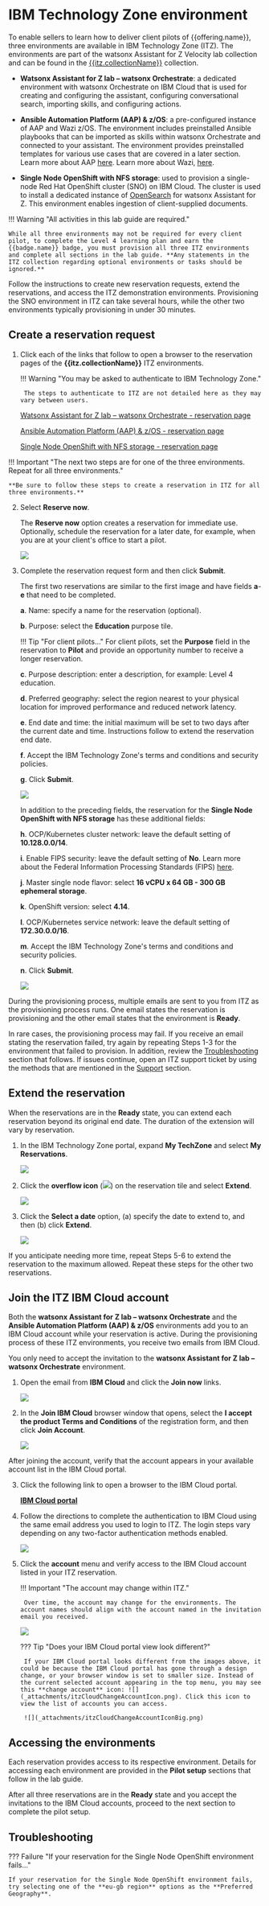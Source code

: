 # IBM Technology Zone environment
To enable sellers to learn how to deliver client pilots of {{offering.name}}, three environments are available in IBM Technology Zone (ITZ). The environments are part of the watsonx Assistant for Z Velocity lab collection and can be found in the <a href="{{itz.collectionURL}}" target="_blank">{{itz.collectionName}}</a> collection.

- **Watsonx Assistant for Z lab – watsonx Orchestrate**: a dedicated environment with watsonx Orchestrate on IBM Cloud that is used for creating and configuring the assistant, configuring conversational search, importing skills, and configuring actions.

- **Ansible Automation Platform (AAP) & z/OS**: a pre-configured instance of AAP and Wazi z/OS. The environment includes preinstalled Ansible playbooks that can be imported as skills within watsonx Orchestrate and connected to your assistant. The environment provides preinstalled templates for various use cases that are covered in a later section. Learn more about AAP <a href="https://www.redhat.com/en/technologies/management/ansible" target="_blank">here</a>. Learn more about Wazi, <a href="https://www.ibm.com/cloud/wazi-as-a-service" target="_blank">here</a>.

- **Single Node OpenShift with NFS storage**: used to provision a single-node Red Hat OpenShift cluster (SNO) on IBM Cloud. The cluster is used to install a dedicated instance of [OpenSearch](https://opensearch.org/) for watsonx Assistant for Z. This environment enables ingestion of client-supplied documents.

<!-- Add architecture info here -->

!!! Warning "All activities in this lab guide are required."

    While all three environments may not be required for every client pilot, to complete the Level 4 learning plan and earn the {{badge.name}} badge, you must provision all three ITZ environments and complete all sections in the lab guide. **Any statements in the ITZ collection regarding optional environments or tasks should be ignored.**

Follow the instructions to create new reservation requests, extend the reservations, and access the ITZ demonstration environments. Provisioning the SNO environment in ITZ can take several hours, while the other two environments typically provisioning in under 30 minutes.

## Create a reservation request
1. Click each of the links that follow to open a browser to the reservation pages of the **{{itz.collectionName}}** ITZ environments.

    !!! Warning "You may be asked to authenticate to IBM Technology Zone."

        The steps to authenticate to ITZ are not detailed here as they may vary between users.

    <a href="{{itz.orchestrateEnv}}" target="_blank">Watsonx Assistant for Z lab – watsonx Orchestrate - reservation page</a>
    
    <a href="{{itz.aapEnv}}" target="_blank">Ansible Automation Platform (AAP) & z/OS - reservation page</a>
    
    <a href="{{itz.snoEnv}}" target="_blank">Single Node OpenShift with NFS storage - reservation page</a>

!!! Important "The next two steps are for one of the three environments. Repeat for all three environments."

    **Be sure to follow these steps to create a reservation in ITZ for all three environments.**

2. Select **Reserve now**.

    The **Reserve now** option creates a reservation for immediate use. Optionally, schedule the reservation for a later date, for example, when you are at your client's office to start a pilot.

    ![](_attachments/itzRSVPReserveNow.png)

3. Complete the reservation request form and then click **Submit**.

    The first two reservations are similar to the first image and have fields **a**-**e** that need to be completed.

    **a**. Name: specify a name for the reservation (optional).

    **b**. Purpose: select the **Education** purpose tile.

    !!! Tip "For client pilots..."
        For client pilots, set the **Purpose** field in the reservation to **Pilot** and provide an opportunity number to receive a longer reservation.

    **c**. Purpose description: enter a description, for example: Level 4 education.

    **d**. Preferred geography: select the region nearest to your physical location for improved performance and reduced network latency.

    **e**. End date and time: the initial maximum will be set to two days after the current date and time. Instructions follow to extend the reservation end date.

    **f**. Accept the IBM Technology Zone's terms and conditions and security policies.

    **g**. Click **Submit**.

    ![](_attachments/itzRSVPReservationPage.png)

    In addition to the preceding fields, the reservation for the **Single Node OpenShift with NFS storage** has these additional fields:

    **h**. OCP/Kubernetes cluster network: leave the default setting of **10.128.0.0/14**.

    **i**. Enable FIPS security: leave the default setting of **No**. Learn more about the Federal Information Processing Standards (FIPS) <a href="https://en.wikipedia.org/wiki/Federal_Information_Processing_Standards#:~:text=The%20Federal%20Information%20Processing%20Standards,States%20government%20agencies%20and%20contractors." target="_blank">here</a>.

    **j**. Master single node flavor: select **16 vCPU x 64 GB - 300 GB ephemeral storage**.

    **k**. OpenShift version: select **4.14**.

    **l**. OCP/Kubernetes service network: leave the default setting of **172.30.0.0/16**.
    
    **m**. Accept the IBM Technology Zone's terms and conditions and security policies.

    **n**. Click **Submit**.

    ![](_attachments/itzRSVPReservationPage2.png)

<div style="page-break-after: always;"></div>

During the provisioning process, multiple emails are sent to you from ITZ as the provisioning process runs. One email states the reservation is provisioning and the other email states that the environment is **Ready**.

In rare cases, the provisioning process may fail. If you receive an email stating the reservation failed, try again by repeating Steps 1-3 for the environment that failed to provision. In addition, review the [Troubleshooting](#troubleshooting) section that follows. If issues continue, open an ITZ support ticket by using the methods that are mentioned in the [Support](index.md#support) section.

## Extend the reservation
When the reservations are in the **Ready** state, you can extend each reservation beyond its original end date. The duration of the extension will vary by reservation. 

1. In the IBM Technology Zone portal, expand **My TechZone** and select **My Reservations**.

    ![](_attachments/itzMyReservations.png)

2. Click the **overflow icon** (![](_attachments/overflowIcon.png)) on the reservation tile and select **Extend**.

    ![](_attachments/itzExtendMenu.png)
<div style="page-break-after: always;"></div>

3. Click the **Select a date** option, (a) specify the date to extend to, and then (b) click **Extend**.

    ![](_attachments/itzExtendRsvp.png)

If you anticipate needing more time, repeat Steps 5-6 to extend the reservation to the maximum allowed. Repeat these steps for the other two reservations.
<div style="page-break-after: always;"></div>

## Join the ITZ IBM Cloud account
Both the **watsonx Assistant for Z lab – watsonx Orchestrate** and the **Ansible Automation Platform (AAP) & z/OS** environments add you to an IBM Cloud account while your reservation is active. During the provisioning process of these ITZ environments, you receive two emails from IBM Cloud. 

You only need to accept the invitation to the **watsonx Assistant for Z lab – watsonx Orchestrate** environment.

1. Open the email from **IBM Cloud** and click the **Join now** links.

    ![](_attachments/itzJoinCloudEmail.png)

2. In the **Join IBM Cloud** browser window that opens, select the **I accept the product Terms and Conditions** of the registration form, and then click **Join Account**.

    ![](_attachments/itzJoinCloud.png)

After joining the account, verify that the account appears in your available account list in the IBM Cloud portal.

3. Click the following link to open a browser to the IBM Cloud portal.

    <a href="cloud.ibm.com" target="_blank">**IBM Cloud portal**</a>

4. Follow the directions to complete the authentication to IBM Cloud using the same email address you used to login to ITZ. The login steps vary depending on any two-factor authentication methods enabled. 

    ![](_attachments/itzCloudLogin.png)

5. Click the **account** menu and verify access to the IBM Cloud account listed in your ITZ reservation.

    !!! Important "The account may change within ITZ."

        Over time, the account may change for the environments. The account names should align with the account named in the invitation email you received. 

    ![](_attachments/itzCloudAccountsVerify.png)

    ??? Tip "Does your IBM Cloud portal view look different?"

        If your IBM Cloud portal looks different from the images above, it could be because the IBM Cloud portal has gone through a design change, or your browser window is set to smaller size. Instead of the current selected account appearing in the top menu, you may see this **change account** icon: ![](_attachments/itzCloudChangeAccountIcon.png). Click this icon to view the list of accounts you can access.

        ![](_attachments/itzCloudChangeAccountIconBig.png)

## Accessing the environments
Each reservation provides access to its respective environment. Details for accessing each environment are provided in the **Pilot setup** sections that follow in the lab guide.

After all three reservations are in the **Ready** state and you accept the invitations to the IBM Cloud accounts, proceed to the next section to complete the pilot setup.

## Troubleshooting
??? Failure "If your reservation for the Single Node OpenShift environment fails..."

    If your reservation for the Single Node OpenShift environment fails, try selecting one of the **eu-gb region** options as the **Preferred Geography**. 